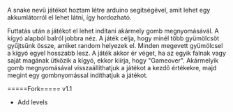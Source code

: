 A snake nevű játékot hoztam létre arduino segítségével, amit lehet egy akkumlátorról el lehet látni, így hordozható.

Futtatás után a játékot el lehet indítani akármely gomb megnyomásávál.
A kígyó alapból balról jobbra néz.
A játék célja, hogy minél több gyümölcsöt gyűjtsünk össze, amiket random helyezek el.
Minden megevett gyümölcsel a kígyó egyel hosszabb lesz.
A játék akkor ér véget, ha az egyik falnak vagy saját magának ütközik a kígyó, ekkor kiírja, hogy "Gameover".
Akármelyik gomb megnyomásával visszaállíthatjuk a játékot a kezdő értékekre, majd megint egy gombnyomással indíthatjuk a játékot.

=====Fork=====
v1.1
- Add levels 